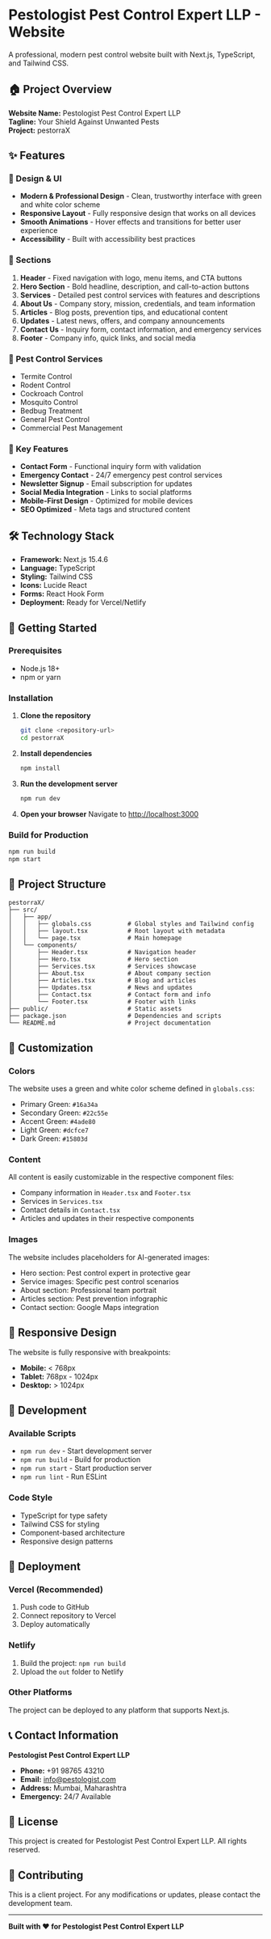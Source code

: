 # Pestologist Pest Control Expert LLP - Website

A professional, modern pest control website built with Next.js, TypeScript, and Tailwind CSS.

## 🏠 Project Overview

**Website Name:** Pestologist Pest Control Expert LLP  
**Tagline:** Your Shield Against Unwanted Pests  
**Project:** pestorraX

## ✨ Features

### 🎨 Design & UI
- **Modern & Professional Design** - Clean, trustworthy interface with green and white color scheme
- **Responsive Layout** - Fully responsive design that works on all devices
- **Smooth Animations** - Hover effects and transitions for better user experience
- **Accessibility** - Built with accessibility best practices

### 📱 Sections
1. **Header** - Fixed navigation with logo, menu items, and CTA buttons
2. **Hero Section** - Bold headline, description, and call-to-action buttons
3. **Services** - Detailed pest control services with features and descriptions
4. **About Us** - Company story, mission, credentials, and team information
5. **Articles** - Blog posts, prevention tips, and educational content
6. **Updates** - Latest news, offers, and company announcements
7. **Contact Us** - Inquiry form, contact information, and emergency services
8. **Footer** - Company info, quick links, and social media

### 🐛 Pest Control Services
- Termite Control
- Rodent Control
- Cockroach Control
- Mosquito Control
- Bedbug Treatment
- General Pest Control
- Commercial Pest Management

### 🎯 Key Features
- **Contact Form** - Functional inquiry form with validation
- **Emergency Contact** - 24/7 emergency pest control services
- **Newsletter Signup** - Email subscription for updates
- **Social Media Integration** - Links to social platforms
- **Mobile-First Design** - Optimized for mobile devices
- **SEO Optimized** - Meta tags and structured content

## 🛠️ Technology Stack

- **Framework:** Next.js 15.4.6
- **Language:** TypeScript
- **Styling:** Tailwind CSS
- **Icons:** Lucide React
- **Forms:** React Hook Form
- **Deployment:** Ready for Vercel/Netlify

## 🚀 Getting Started

### Prerequisites
- Node.js 18+ 
- npm or yarn

### Installation

1. **Clone the repository**
   ```bash
   git clone <repository-url>
   cd pestorraX
   ```

2. **Install dependencies**
   ```bash
   npm install
   ```

3. **Run the development server**
   ```bash
   npm run dev
   ```

4. **Open your browser**
   Navigate to [http://localhost:3000](http://localhost:3000)

### Build for Production

```bash
npm run build
npm start
```

## 📁 Project Structure

```
pestorraX/
├── src/
│   ├── app/
│   │   ├── globals.css          # Global styles and Tailwind config
│   │   ├── layout.tsx           # Root layout with metadata
│   │   └── page.tsx             # Main homepage
│   └── components/
│       ├── Header.tsx           # Navigation header
│       ├── Hero.tsx             # Hero section
│       ├── Services.tsx         # Services showcase
│       ├── About.tsx            # About company section
│       ├── Articles.tsx         # Blog and articles
│       ├── Updates.tsx          # News and updates
│       ├── Contact.tsx          # Contact form and info
│       └── Footer.tsx           # Footer with links
├── public/                      # Static assets
├── package.json                 # Dependencies and scripts
└── README.md                    # Project documentation
```

## 🎨 Customization

### Colors
The website uses a green and white color scheme defined in `globals.css`:
- Primary Green: `#16a34a`
- Secondary Green: `#22c55e`
- Accent Green: `#4ade80`
- Light Green: `#dcfce7`
- Dark Green: `#15803d`

### Content
All content is easily customizable in the respective component files:
- Company information in `Header.tsx` and `Footer.tsx`
- Services in `Services.tsx`
- Contact details in `Contact.tsx`
- Articles and updates in their respective components

### Images
The website includes placeholders for AI-generated images:
- Hero section: Pest control expert in protective gear
- Service images: Specific pest control scenarios
- About section: Professional team portrait
- Articles section: Pest prevention infographic
- Contact section: Google Maps integration

## 📱 Responsive Design

The website is fully responsive with breakpoints:
- **Mobile:** < 768px
- **Tablet:** 768px - 1024px
- **Desktop:** > 1024px

## 🔧 Development

### Available Scripts
- `npm run dev` - Start development server
- `npm run build` - Build for production
- `npm run start` - Start production server
- `npm run lint` - Run ESLint

### Code Style
- TypeScript for type safety
- Tailwind CSS for styling
- Component-based architecture
- Responsive design patterns

## 🚀 Deployment

### Vercel (Recommended)
1. Push code to GitHub
2. Connect repository to Vercel
3. Deploy automatically

### Netlify
1. Build the project: `npm run build`
2. Upload the `out` folder to Netlify

### Other Platforms
The project can be deployed to any platform that supports Next.js.

## 📞 Contact Information

**Pestologist Pest Control Expert LLP**
- **Phone:** +91 98765 43210
- **Email:** info@pestologist.com
- **Address:** Mumbai, Maharashtra
- **Emergency:** 24/7 Available

## 📄 License

This project is created for Pestologist Pest Control Expert LLP. All rights reserved.

## 🤝 Contributing

This is a client project. For any modifications or updates, please contact the development team.

---

**Built with ❤️ for Pestologist Pest Control Expert LLP**

